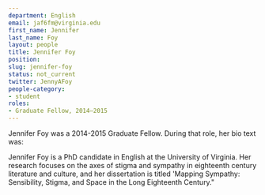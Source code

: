 ```yaml
---
department: English
email: jaf6fm@virginia.edu
first_name: Jennifer
last_name: Foy
layout: people
title: Jennifer Foy
position:
slug: jennifer-foy
status: not_current
twitter: JennyAFoy
people-category:
- student
roles:
- Graduate Fellow, 2014–2015
---
```

Jennifer Foy was a 2014-2015 Graduate Fellow. During that role, her bio text was:

Jennifer Foy is a PhD candidate in English at the University of Virginia. Her research focuses on the axes of stigma and sympathy in eighteenth century literature and culture, and her dissertation is titled 'Mapping Sympathy: Sensibility, Stigma, and Space in the Long Eighteenth Century."
